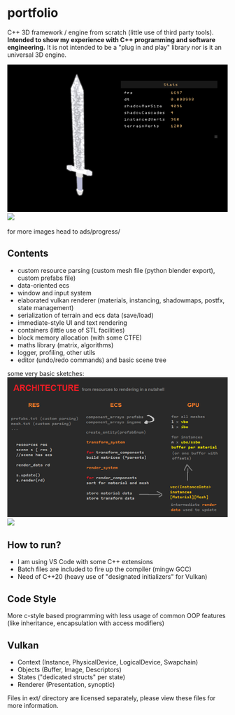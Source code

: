 # portfolio 

C++ 3D framework / engine from scratch (little use of third party tools).
**Intended to show my experience with C++ programming and software engineering.**
It is not intended to be a "plug in and play" library nor is it an universal 3D engine.

![](ads/progress/2020_10_06_bloomVoronoi.gif)
![](ads/progress/2020_11_07_synopsis.gif)

for more images head to ads/progress/

## Contents
- custom resource parsing (custom mesh file (python blender export), custom prefabs file)
- data-oriented ecs
- window and input system
- elaborated vulkan renderer (materials, instancing, shadowmaps, postfx, state management)
- serialization of terrain and ecs data (save/load)
- immediate-style UI and text rendering
- containers (little use of STL facilities)
- block memory allocation (with some CTFE)
- maths library (matrix, algorithms)
- logger, profiling, other utils
- editor (undo/redo commands) and basic scene tree

some very basic sketches:
![](ads/sketches/arch.png)
![](ads/progress/ecs.png)

## How to run?
- I am using VS Code with some C++ extensions
- Batch files are included to fire up the compiler (mingw GCC)
- Need of C++20 (heavy use of "designated initializers" for Vulkan)

## Code Style
More c-style based programming with less usage of common OOP features
(like inheritance, encapsulation with access modifiers) 

## Vulkan
- Context  (Instance, PhysicalDevice, LogicalDevice, Swapchain)
- Objects  (Buffer, Image, Descriptors)
- States   ("dedicated structs" per state)
- Renderer (Presentation, synoptic)

Files in ext/ directory are licensed separately, please view these files for more information.
